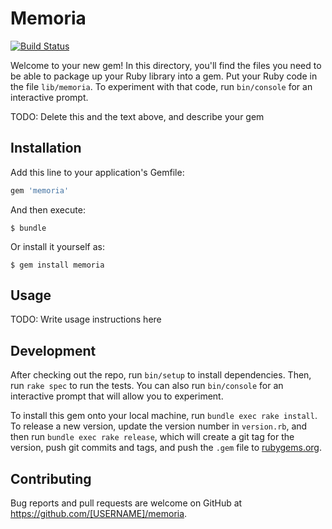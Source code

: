 # Memoria

[![Build Status](https://travis-ci.org/wilsonsilva/memoria.svg?branch=master)](https://travis-ci.org/wilsonsilva/memoria)

Welcome to your new gem! In this directory, you'll find the files you need to be able to package up your Ruby library into a gem. Put your Ruby code in the file `lib/memoria`. To experiment with that code, run `bin/console` for an interactive prompt.

TODO: Delete this and the text above, and describe your gem

## Installation

Add this line to your application's Gemfile:

```ruby
gem 'memoria'
```

And then execute:

    $ bundle

Or install it yourself as:

    $ gem install memoria

## Usage

TODO: Write usage instructions here

## Development

After checking out the repo, run `bin/setup` to install dependencies. Then, run `rake spec` to run the tests. You can also run `bin/console` for an interactive prompt that will allow you to experiment.

To install this gem onto your local machine, run `bundle exec rake install`. To release a new version, update the version number in `version.rb`, and then run `bundle exec rake release`, which will create a git tag for the version, push git commits and tags, and push the `.gem` file to [rubygems.org](https://rubygems.org).

## Contributing

Bug reports and pull requests are welcome on GitHub at https://github.com/[USERNAME]/memoria.
